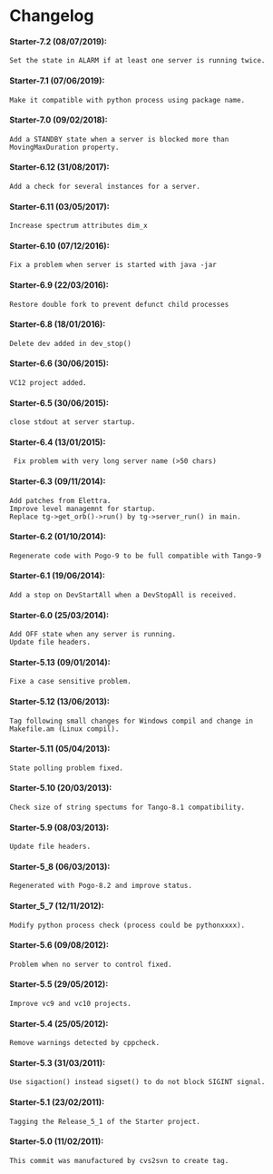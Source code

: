 # Changelog

#### Starter-7.2  (08/07/2019):
    Set the state in ALARM if at least one server is running twice.

#### Starter-7.1  (07/06/2019):
    Make it compatible with python process using package name.

#### Starter-7.0  (09/02/2018):
    Add a STANDBY state when a server is blocked more than MovingMaxDuration property.

#### Starter-6.12  (31/08/2017):
    Add a check for several instances for a server.

#### Starter-6.11  (03/05/2017):
	Increase spectrum attributes dim_x

#### Starter-6.10  (07/12/2016):
	Fix a problem when server is started with java -jar

#### Starter-6.9  (22/03/2016):
	Restore double fork to prevent defunct child processes

#### Starter-6.8  (18/01/2016):
	Delete dev added in dev_stop()

#### Starter-6.6  (30/06/2015):
	VC12 project added.

#### Starter-6.5  (30/06/2015):
	close stdout at server startup.

#### Starter-6.4  (13/01/2015):
	 Fix problem with very long server name (>50 chars) 

#### Starter-6.3  (09/11/2014):
	Add patches from Elettra.
	Improve level managemnt for startup.
	Replace tg->get_orb()->run() by tg->server_run() in main.

#### Starter-6.2  (01/10/2014):
	Regenerate code with Pogo-9 to be full compatible with Tango-9

#### Starter-6.1  (19/06/2014):
	Add a stop on DevStartAll when a DevStopAll is received.

#### Starter-6.0   (25/03/2014):
	Add OFF state when any server is running.
	Update file headers.

#### Starter-5.13  (09/01/2014):
	Fixe a case sensitive problem.

#### Starter-5.12  (13/06/2013):
	Tag following small changes for Windows compil and change in Makefile.am (Linux compil).

#### Starter-5.11  (05/04/2013):
	State polling problem fixed.

#### Starter-5.10  (20/03/2013):
	Check size of string spectums for Tango-8.1 compatibility.

#### Starter-5.9  (08/03/2013):
	Update file headers.

#### Starter-5_8  (06/03/2013):
	Regenerated with Pogo-8.2 and improve status.

#### Starter_5_7  (12/11/2012):
	Modify python process check (process could be pythonxxxx). 

#### Starter-5.6  (09/08/2012):
	Problem when no server to control fixed.

#### Starter-5.5  (29/05/2012):
	Improve vc9 and vc10 projects.

#### Starter-5.4  (25/05/2012):
	Remove warnings detected by cppcheck.

#### Starter-5.3  (31/03/2011):
	Use sigaction() instead sigset() to do not block SIGINT signal.

#### Starter-5.1  (23/02/2011):
	Tagging the Release_5_1 of the Starter project.

#### Starter-5.0  (11/02/2011):
	This commit was manufactured by cvs2svn to create tag.
